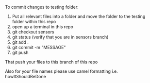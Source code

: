To commit changes to testing folder:


1. Put all relevant files into a folder and move the folder to the testing folder within this repo
2. open up a terminal in this repo
3. git checkout sensors
4. git status (verify that you are in sensors branch)
5. git add .
6. git commit -m "MESSAGE"
7. git push

That push your files to this branch of this repo

Also for your file names please use camel formatting i.e. howItShouldBeDone

